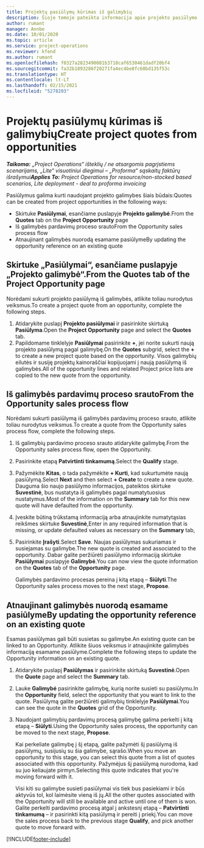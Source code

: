 ```yaml
---
title: Projektų pasiūlymų kūrimas iš galimybių
description: Šioje temoje pateikta informacija apie projekto pasiūlymo kūrimą iš galimybės.
author: rumant
manager: Annbe
ms.date: 10/01/2020
ms.topic: article
ms.service: project-operations
ms.reviewer: kfend
ms.author: rumant
ms.openlocfilehash: f0327a2823490081b3718caf6530461dadf20bf4
ms.sourcegitcommit: fa32b1893286f20271fa4ec4be8fc68bd135f53c
ms.translationtype: HT
ms.contentlocale: lt-LT
ms.lasthandoff: 02/15/2021
ms.locfileid: "5278203"
---
```

# <a name="create-project-quotes-from-opportunities"></a><span data-ttu-id="0f4cd-103">Projektų pasiūlymų kūrimas iš galimybių</span><span class="sxs-lookup"><span data-stu-id="0f4cd-103">Create project quotes from opportunities</span></span>

<span data-ttu-id="0f4cd-104">_**Taikoma:** „Project Operations“ išteklių / ne atsargomis pagrįstiems scenarijams, „Lite“ visuotiniui diegimui – „Proforma“ sąskaitų faktūrų išrašymui_</span><span class="sxs-lookup"><span data-stu-id="0f4cd-104">_**Applies To:** Project Operations for resource/non-stocked based scenarios, Lite deployment - deal to proforma invoicing_</span></span>

<span data-ttu-id="0f4cd-105">Pasiūlymus galima kurti naudojant projekto galimybes šiais būdais:</span><span class="sxs-lookup"><span data-stu-id="0f4cd-105">Quotes can be created from project opportunities in the following ways:</span></span>

- <span data-ttu-id="0f4cd-106">Skirtuke **Pasiūlymai**, esančiame puslapyje **Projekto galimybė**.</span><span class="sxs-lookup"><span data-stu-id="0f4cd-106">From the **Quotes** tab on the **Project Opportunity** page</span></span>
- <span data-ttu-id="0f4cd-107">Iš galimybės pardavimų proceso srauto</span><span class="sxs-lookup"><span data-stu-id="0f4cd-107">From the Opportunity sales process flow</span></span>
- <span data-ttu-id="0f4cd-108">Atnaujinant galimybės nuorodą esamame pasiūlyme</span><span class="sxs-lookup"><span data-stu-id="0f4cd-108">By updating the opportunity reference on an existing quote</span></span>

## <a name="from-the-quotes-tab-of-the-project-opportunity-page"></a><span data-ttu-id="0f4cd-109">Skirtuke „Pasiūlymai“, esančiame puslapyje „Projekto galimybė“.</span><span class="sxs-lookup"><span data-stu-id="0f4cd-109">From the Quotes tab of the Project Opportunity page</span></span>

<span data-ttu-id="0f4cd-110">Norėdami sukurti projekto pasiūlymą iš galimybės, atlikite toliau nurodytus veiksmus.</span><span class="sxs-lookup"><span data-stu-id="0f4cd-110">To create a project quote from an opportunity, complete the following steps.</span></span>

1. <span data-ttu-id="0f4cd-111">Atidarykite puslapį **Projekto pasiūlymai** ir pasirinkite skirtuką **Pasiūlyma**.</span><span class="sxs-lookup"><span data-stu-id="0f4cd-111">Open the **Project Opportunity** page and select the **Quotes** tab.</span></span> 
2. <span data-ttu-id="0f4cd-112">Papildomame tinklelyje **Pasiūlymai** pasirinkite **+**, jei norite sukurti naują projekto pasiūlymą pagal galimybę.</span><span class="sxs-lookup"><span data-stu-id="0f4cd-112">On the **Quotes** subgrid, select the **+** to create a new project quote based on the opportunity.</span></span> <span data-ttu-id="0f4cd-113">Visos galimybių eilutės ir susiję projektų kainoraščiai kopijuojami į naują pasiūlymą iš galimybės.</span><span class="sxs-lookup"><span data-stu-id="0f4cd-113">All of the opportunity lines and related Project price lists are copied to the new quote from the opportunity.</span></span>

## <a name="from-the-opportunity-sales-process-flow"></a><span data-ttu-id="0f4cd-114">Iš galimybės pardavimų proceso srauto</span><span class="sxs-lookup"><span data-stu-id="0f4cd-114">From the Opportunity sales process flow</span></span>

<span data-ttu-id="0f4cd-115">Norėdami sukurti pasiūlymą iš galimybės pardavimų proceso srauto, atlikite toliau nurodytus veiksmus.</span><span class="sxs-lookup"><span data-stu-id="0f4cd-115">To create a quote from the Opportunity sales process flow, complete the following steps.</span></span>

1. <span data-ttu-id="0f4cd-116">Iš galimybių pardavimo proceso srauto atidarykite galimybę.</span><span class="sxs-lookup"><span data-stu-id="0f4cd-116">From the Opportunity sales process flow, open the Opportunity.</span></span>
2. <span data-ttu-id="0f4cd-117">Pasirinkite etapą **Patvirtinti tinkamumą**.</span><span class="sxs-lookup"><span data-stu-id="0f4cd-117">Select the **Qualify** stage.</span></span> 
3. <span data-ttu-id="0f4cd-118">Pažymėkite **Kitas**, o tada pažymėkite **+ Kurti**, kad sukurtumėte naują pasiūlymą.</span><span class="sxs-lookup"><span data-stu-id="0f4cd-118">Select **Next** and then select **+ Create** to create a new quote.</span></span> <span data-ttu-id="0f4cd-119">Dauguma šio naujo pasiūlymo informacijos, pateiktos skirtuke **Suvestinė**, bus nustatyta iš galimybės pagal numatytuosius nustatymus.</span><span class="sxs-lookup"><span data-stu-id="0f4cd-119">Most of the information on the **Summary** tab for this new quote will have defaulted from the opportunity.</span></span> 
4. <span data-ttu-id="0f4cd-120">Įveskite būtiną trūkstamą informaciją arba atnaujinkite numatytąsias reikšmes skirtuke **Suvestinė**,</span><span class="sxs-lookup"><span data-stu-id="0f4cd-120">Enter in any required information that is missing, or update defaulted values as necessary on the **Summary** tab,</span></span>
5. <span data-ttu-id="0f4cd-121">Pasirinkite **Įrašyti**.</span><span class="sxs-lookup"><span data-stu-id="0f4cd-121">Select **Save**.</span></span> <span data-ttu-id="0f4cd-122">Naujas pasiūlymas sukuriamas ir susiejamas su galimybe.</span><span class="sxs-lookup"><span data-stu-id="0f4cd-122">The new quote is created and associated to the opportunity.</span></span> <span data-ttu-id="0f4cd-123">Dabar galite peržiūrėti pasiūlymo informaciją skirtuke **Pasiūlymai** puslapyje **Galimybė**.</span><span class="sxs-lookup"><span data-stu-id="0f4cd-123">You can now view the quote information on the **Quotes** tab of the **Opportunity** page.</span></span> 

   <span data-ttu-id="0f4cd-124">Galimybės pardavimo procesas pereina į kitą etapą – **Siūlyti**.</span><span class="sxs-lookup"><span data-stu-id="0f4cd-124">The Opportunity sales process moves to the next stage, **Propose**.</span></span>


## <a name="by-updating-the-opportunity-reference-on-an-existing-quote"></a><span data-ttu-id="0f4cd-125">Atnaujinant galimybės nuorodą esamame pasiūlyme</span><span class="sxs-lookup"><span data-stu-id="0f4cd-125">By updating the opportunity reference on an existing quote</span></span>

<span data-ttu-id="0f4cd-126">Esamas pasiūlymas gali būti susietas su galimybe.</span><span class="sxs-lookup"><span data-stu-id="0f4cd-126">An existing quote can be linked to an Opportunity.</span></span> <span data-ttu-id="0f4cd-127">Atlikite šiuos veiksmus ir atnaujinkite galimybės informaciją esamame pasiūlyme.</span><span class="sxs-lookup"><span data-stu-id="0f4cd-127">Complete the following steps to update the Opportunity information on an existing quote.</span></span>

1. <span data-ttu-id="0f4cd-128">Atidarykite puslapį **Pasiūlymas** ir pasirinkite skirtuką **Suvestinė**.</span><span class="sxs-lookup"><span data-stu-id="0f4cd-128">Open the **Quote** page and select the **Summary** tab.</span></span>
2. <span data-ttu-id="0f4cd-129">Lauke **Galimybė** pasirinkite galimybę, kurią norite susieti su pasiūlymu.</span><span class="sxs-lookup"><span data-stu-id="0f4cd-129">In the **Opportunity** field, select the opportunity that you want to link to the quote.</span></span> <span data-ttu-id="0f4cd-130">Pasiūlymą galite peržiūrėti galimybių tinklelyje **Pasiūlymai**.</span><span class="sxs-lookup"><span data-stu-id="0f4cd-130">You can see the quote in the **Quotes** grid of the Opportunity.</span></span> 
3. <span data-ttu-id="0f4cd-131">Naudojant galimybių pardavimų procesą galimybę galima perkelti į kitą etapą – **Siūlyti**.</span><span class="sxs-lookup"><span data-stu-id="0f4cd-131">Using the Opportunity sales process, the opportunity can be moved to the next stage, **Propose**.</span></span> 

   <span data-ttu-id="0f4cd-132">Kai perkeliate galimybę į šį etapą, galite pažymėti šį pasiūlymą iš pasiūlymų, susijusių su šia galimybe, sąrašo.</span><span class="sxs-lookup"><span data-stu-id="0f4cd-132">When you move an opportunity to this stage, you can select this quote from a list of quotes associated with this opportunity.</span></span> <span data-ttu-id="0f4cd-133">Pažymėjus šį pasiūlymą nurodoma, kad su juo keliaujate pirmyn.</span><span class="sxs-lookup"><span data-stu-id="0f4cd-133">Selecting this quote indicates that you're moving forward with it.</span></span>

   <span data-ttu-id="0f4cd-134">Visi kiti su galimybe susieti pasiūlymai vis tiek bus pasiekiami ir būs aktyvūs tol, kol laimėsite vieną iš jų.</span><span class="sxs-lookup"><span data-stu-id="0f4cd-134">All the other quotes associated with the Opportunity will still be available and active until one of them is won.</span></span> <span data-ttu-id="0f4cd-135">Galite perkelti pardavimo procesą atgal į ankstesnį etapą – **Patvirtinti tinkamumą** – ir pasirinkti kitą pasiūlymą ir pereiti į priekį.</span><span class="sxs-lookup"><span data-stu-id="0f4cd-135">You can move the sales process back to the previous stage **Qualify**, and pick another quote to move forward with.</span></span>


[!INCLUDE[footer-include](../includes/footer-banner.md)]